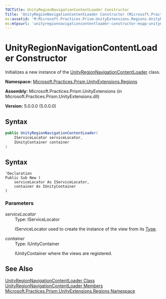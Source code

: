 ```yaml
---
TOCTitle: UnityRegionNavigationContentLoader Constructor
Title: 'UnityRegionNavigationContentLoader Constructor (Microsoft.Practices.Prism.UnityExtensions.Regions)'
ms:assetid: 'M:Microsoft.Practices.Prism.UnityExtensions.Regions.UnityRegionNavigationContentLoader.\#ctor(Microsoft.Practices.ServiceLocation.IServiceLocator,Microsoft.Practices.Unity.IUnityContainer)'
ms:mtpsurl: 'unityregionnavigationcontentloader-constructor-mspp-unityextensions-regions.md'
---
```


# UnityRegionNavigationContentLoader Constructor

Initializes a new instance of the [UnityRegionNavigationContentLoader](/patterns-practices/reference/unityregionnavigationcontentloader-class-mspp-unityextensions-regions) class.

**Namespace:** [Microsoft.Practices.Prism.UnityExtensions.Regions](/patterns-practices/reference/mspp-unityextensions-regions-namespace)

**Assembly:** Microsoft.Practices.Prism.UnityExtensions (in Microsoft.Practices.Prism.UnityExtensions.dll)

**Version:** 5.0.0.0 (5.0.0.0)

## Syntax

```C# 
public UnityRegionNavigationContentLoader(
	IServiceLocator serviceLocator,
	IUnityContainer container
)
```

## Syntax

```VB
'Declaration
Public Sub New ( 
	serviceLocator As IServiceLocator,
	container As IUnityContainer
)
```
### Parameters

*serviceLocator*  
&nbsp;&nbsp;&nbsp;&nbsp;&nbsp;&nbsp;&nbsp;&nbsp;Type: IServiceLocator

&nbsp;&nbsp;&nbsp;&nbsp;&nbsp;&nbsp;&nbsp;&nbsp;IServiceLocator used to create the instance of the view from its [Type](http://msdn.microsoft.com/en-us/library/42892f65).

*container*  
&nbsp;&nbsp;&nbsp;&nbsp;&nbsp;&nbsp;&nbsp;&nbsp;Type: IUnityContainer

&nbsp;&nbsp;&nbsp;&nbsp;&nbsp;&nbsp;&nbsp;&nbsp;IUnityContainer where the views are registered.

## See Also

[UnityRegionNavigationContentLoader Class](/patterns-practices/reference/unityregionnavigationcontentloader-class-mspp-unityextensions-regions)<br/>
[UnityRegionNavigationContentLoader Members](/patterns-practices/reference/unityregionnavigationcontentloader-members-mspp-unityextensions-regions)<br/>
[Microsoft.Practices.Prism.UnityExtensions.Regions Namespace](/patterns-practices/reference/mspp-unityextensions-regions-namespace)<br/>